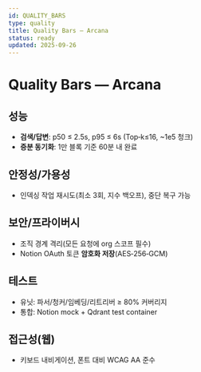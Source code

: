 ```yaml
---
id: QUALITY_BARS
type: quality
title: Quality Bars — Arcana
status: ready
updated: 2025-09-26
---
```

# Quality Bars — Arcana


## 성능
- **검색/답변**: p50 ≤ 2.5s, p95 ≤ 6s (Top‑k≤16, ~1e5 청크)
- **증분 동기화**: 1만 블록 기준 60분 내 완료


## 안정성/가용성
- 인덱싱 작업 재시도(최소 3회, 지수 백오프), 중단 복구 가능


## 보안/프라이버시
- 조직 경계 격리(모든 요청에 org 스코프 필수)
- Notion OAuth 토큰 **암호화 저장**(AES‑256‑GCM)


## 테스트
- 유닛: 파서/청커/임베딩/리트리버 ≥ 80% 커버리지
- 통합: Notion mock + Qdrant test container


## 접근성(웹)
- 키보드 내비게이션, 폰트 대비 WCAG AA 준수